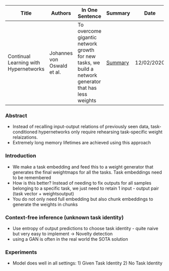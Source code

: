 | Title | Authors | In One Sentence | Summary | Date | Link | Conference |
| -----  | ------ | --------------- | ------- | ---- | ---- | ---------- |
| Continual Learning with Hypernetworks | Johannes von Oswald et al. | To overcome gigantic network growth for new tasks, we build a network generator that has less weights | [Summary](./paper-summary/continual-learning/CLwithHN.md) | 12/02/2020 | [Paper](https://arxiv.org/pdf/1906.00695.pdf)| ICLR 2020 | 

### Abstract
- Instead of recalling input-output relations of previously seen data, task-conditioned hypernetworks only require rehearsing task-specific weight relaizations.
- Extremely long memory lifetimes are achieved using this approach

### Introduction
- We make a task embedding and feed this to a weight generator that generates the final weightmaps for all the tasks. Task embeddings need to be remembered
- How is this better? Instead of needing to fix outputs for all samples belonging to a specific task, we just need to retain 1 input - output pair (task vector + weightsoutput)
- You do not only need full embedding but also chunk embeddings to generate the weights in chunks 


### Context-free inference (unknown task identity)
- Use entropy of output predictions to choose task identity - quite naive but very easy to implement -> Novelty detection
- using a GAN is often in the real world the SOTA solution

### Experiments

- Model does well in all settings: 1) Given Task Identity 2) No Task Identity

